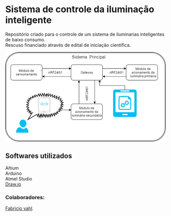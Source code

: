 <h1> Sistema de controle da iluminação inteligente </h1>
<p>
Repositório criado para o controle de um sistema de iluminarias inteligentes de baixo consumo.<br/>
Rescuso financiado através de edital de iniciação científica.
</p>

<img alt="Imagem do sistema principal." src="https://github.com/OgliariNatan/bolsaDePesquisa/blob/master/Software/Diagramas/sensores.png"/>

<h2> Softwares utilizados </h2>
<p> 
Altium <br/>
Arduino <br/>
Atmel Studio <br/>
<a href="https://www.draw.io/">Draw.io</a> <br/>
</p>

<h3> Colaboradores: </h3>
<p>
<a href="https://github.com/fabriciovahl">Fabricio vahl</a>. <br/> 
  
</p>
